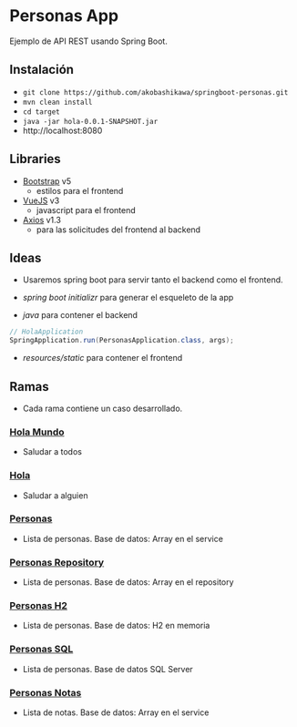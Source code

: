 # Personas App

Ejemplo de API REST usando Spring Boot.

## Instalación

- `git clone https://github.com/akobashikawa/springboot-personas.git`
- `mvn clean install`
- `cd target`
- `java -jar hola-0.0.1-SNAPSHOT.jar`
- http://localhost:8080

## Libraries

- [Bootstrap](https://getbootstrap.com/) v5
    - estilos para el frontend
- [VueJS](https://vuejs.org/) v3
    - javascript para el frontend
- [Axios](https://axios-http.com/) v1.3
    - para las solicitudes del frontend al backend

## Ideas

- Usaremos spring boot para servir tanto el backend como el frontend.
- _spring boot initializr_ para generar el esqueleto de la app

- _java_ para contener el backend

```java
// HolaApplication
SpringApplication.run(PersonasApplication.class, args);
```

- _resources/static_ para contener el frontend

## Ramas

- Cada rama contiene un caso desarrollado.

### [Hola Mundo](https://github.com/akobashikawa/springboot-personas/tree/holamundo)

- Saludar a todos

### [Hola](https://github.com/akobashikawa/springboot-personas/tree/hola)

- Saludar a alguien

### [Personas](https://github.com/akobashikawa/springboot-personas/tree/personas)

- Lista de personas. Base de datos: Array en el service

### [Personas Repository](https://github.com/akobashikawa/springboot-personas/tree/personas-repository)

- Lista de personas. Base de datos: Array en el repository

### [Personas H2](https://github.com/akobashikawa/springboot-personas/tree/personas-h2)

- Lista de personas. Base de datos: H2 en memoria

### [Personas SQL](https://github.com/akobashikawa/springboot-personas/tree/personas-sql)

- Lista de personas. Base de datos SQL Server

### [Personas Notas](https://github.com/akobashikawa/springboot-personas/tree/personas-notas)

- Lista de notas. Base de datos: Array en el service
